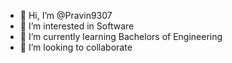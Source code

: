 - 👋 Hi, I’m @Pravin9307
- 👀 I’m interested in Software 
- 🌱 I’m currently learning Bachelors of Engineering 
- 💞️ I’m looking to collaborate 

<!---
Pravin9307/Pravin9307 is a ✨ special ✨ repository because its `README.md` (this file) appears on your GitHub profile.
You can click the Preview link to take a look at your changes.
--->
